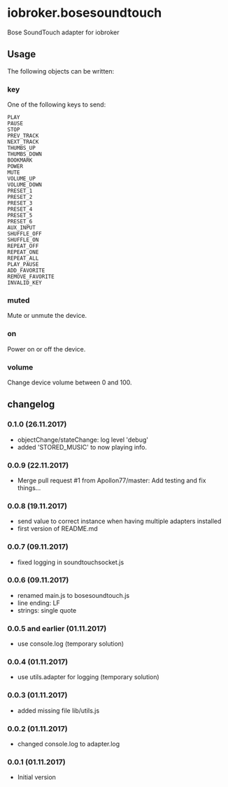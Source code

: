 # iobroker.bosesoundtouch
Bose SoundTouch adapter for iobroker

## Usage

The following objects can be written:
### key

One of the following keys to send:

```
PLAY 
PAUSE 
STOP 
PREV_TRACK 
NEXT_TRACK 
THUMBS_UP 
THUMBS_DOWN 
BOOKMARK 
POWER 
MUTE 
VOLUME_UP 
VOLUME_DOWN 
PRESET_1 
PRESET_2 
PRESET_3 
PRESET_4 
PRESET_5 
PRESET_6 
AUX_INPUT 
SHUFFLE_OFF 
SHUFFLE_ON 
REPEAT_OFF 
REPEAT_ONE 
REPEAT_ALL 
PLAY_PAUSE 
ADD_FAVORITE 
REMOVE_FAVORITE 
INVALID_KEY
```

### muted

Mute or unmute the device.

### on

Power on or off the device.

### volume

Change device volume between 0 and 100.

## changelog
### 0.1.0 (26.11.2017)
* objectChange/stateChange: log level 'debug'
* added 'STORED_MUSIC' to now playing info.

### 0.0.9 (22.11.2017)
* Merge pull request #1 from Apollon77/master: Add testing and fix things...

### 0.0.8 (19.11.2017)
* send value to correct instance when having multiple adapters installed
* first version of README.md

### 0.0.7 (09.11.2017)
* fixed logging in soundtouchsocket.js

### 0.0.6 (09.11.2017)
* renamed main.js to bosesoundtouch.js
* line ending: LF
* strings: single quote

### 0.0.5 and earlier (01.11.2017)
* use console.log (temporary solution)

### 0.0.4 (01.11.2017)
* use utils.adapter for logging (temporary solution)

### 0.0.3 (01.11.2017)
* added missing file lib/utils.js

### 0.0.2 (01.11.2017)
* changed console.log to adapter.log

### 0.0.1 (01.11.2017)
* Initial version
